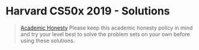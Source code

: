 
# Harvard CS50x 2019 - Solutions
> [Academic Honesty](https://docs.cs50.net/2019/x/syllabus.html#academic-honesty) Please keep this academic honesty policy in mind and try your level best to solve the problem sets on your own before using these solutions.
